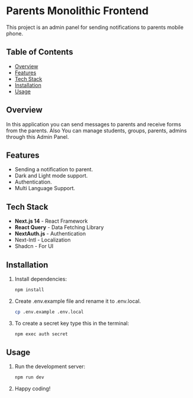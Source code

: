 # Parents Monolithic Frontend

This project is an admin panel for sending notifications to parents mobile phone.
## Table of Contents

- [Overview](#overview)
- [Features](#features)
- [Tech Stack](#tech-stack)
- [Installation](#installation)
- [Usage](#usage)

## Overview

In this application you can send messages to parents and receive forms from the parents. Also You can manage students, groups, parents, admins through this Admin Panel.

## Features

- Sending a notification to parent.
- Dark and Light mode support.
- Authentication.
- Multi Language Support.

## Tech Stack

- **Next.js 14** - React Framework
- **React Query** - Data Fetching Library
- **NextAuth.js** - Authentication
- Next-Intl - Localization
- Shadcn - For UI

## Installation

1. Install dependencies:

    ```bash
    npm install
    ```
2. Create .env.example file and rename it to .env.local.
  
      ```bash
      cp .env.example .env.local
      ```

3. To create a secret key type this in the terminal:
  
    ```bash
    npm exec auth secret
    ```

## Usage

1. Run the development server:
  
    ```bash
    npm run dev
    ```

2. Happy coding!

